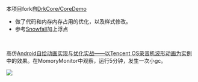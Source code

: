 本项目fork自[DrkCore/CoreDemo](https://github.com/DrkCore/CoreDemo)
* 做了代码和内存内存占用的优化，以及样式修改。
* 参考[Snowfall](https://github.com/StylingAndroid/Snowfall)加上浮点
<br>

高仿[Android自绘动画实现与优化实战——以Tencent OS录音机波形动画为实例](http://mp.weixin.qq.com/s?__biz=MzA3NTYzODYzMg==&mid=2653577211&idx=1&sn=2619c7df79f675e45e87891b7eb17669&scene=4#wechat_redirect)
中的效果。在MomoryMonitor中观察，运行5分钟，发生一次小gc。 <br>

![](https://github.com/hjm1fb/CoreDemo/blob/master/doc/img/waveWithFloatingDots.gif)